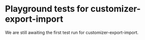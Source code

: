 # Playground tests for customizer-export-import
We are still awaiting the first test run for customizer-export-import.

